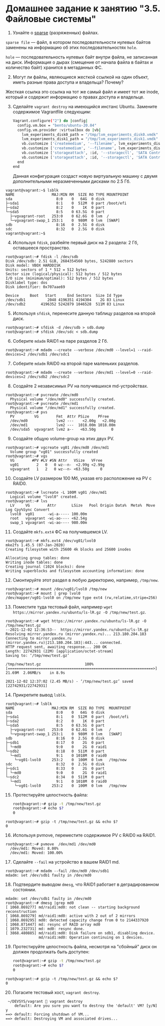 # Домашнее задание к занятию "3.5. Файловые системы"

1. Узнайте о [sparse](https://ru.wikipedia.org/wiki/%D0%A0%D0%B0%D0%B7%D1%80%D0%B5%D0%B6%D1%91%D0%BD%D0%BD%D1%8B%D0%B9_%D1%84%D0%B0%D0%B9%D0%BB) (разряженных) файлах.

`sparse file` — файл, в котором последовательности нулевых байтов заменены на информацию об этих последовательностях `hole`.

`hole` — последовательность нулевых байт внутри файла, не записанная на диск. Информация о дырах (смещение от начала файла в байтах и количество байт) хранится в метаданных ФС.

2. Могут ли файлы, являющиеся жесткой ссылкой на один объект, иметь разные права доступа и владельца? Почему?


Жесткая ссылка это ссылка на тот же самый файл и имеет тот же inode, который и содержит информацию о правах доступа и владельце. 


3. Сделайте `vagrant destroy` на имеющийся инстанс Ubuntu. Замените содержимое Vagrantfile следующим:

    ```bash
    Vagrant.configure("2") do |config|
      config.vm.box = "bento/ubuntu-20.04"
      config.vm.provider :virtualbox do |vb|
        lvm_experiments_disk0_path = "/tmp/lvm_experiments_disk0.vmdk"
        lvm_experiments_disk1_path = "/tmp/lvm_experiments_disk1.vmdk"
        vb.customize ['createmedium', '--filename', lvm_experiments_disk0_path, '--size', 2560]
        vb.customize ['createmedium', '--filename', lvm_experiments_disk1_path, '--size', 2560]
        vb.customize ['storageattach', :id, '--storagectl', 'SATA Controller', '--port', 1, '--device', 0, '--type', 'hdd', '--medium', lvm_experiments_disk0_path]
        vb.customize ['storageattach', :id, '--storagectl', 'SATA Controller', '--port', 2, '--device', 0, '--type', 'hdd', '--medium', lvm_experiments_disk1_path]
      end
    end
    ```

    Данная конфигурация создаст новую виртуальную машину с двумя дополнительными неразмеченными дисками по 2.5 Гб.

```buildoutcfg
vagrant@vagrant:~$ lsblk
NAME                 MAJ:MIN RM  SIZE RO TYPE MOUNTPOINT
sda                    8:0    0   64G  0 disk
├─sda1                 8:1    0  512M  0 part /boot/efi
├─sda2                 8:2    0    1K  0 part
└─sda5                 8:5    0 63.5G  0 part
  ├─vgvagrant-root   253:0    0 62.6G  0 lvm  /
  └─vgvagrant-swap_1 253:1    0  980M  0 lvm  [SWAP]
sdb                    8:16   0  2.5G  0 disk
sdc                    8:32   0  2.5G  0 disk
vagrant@vagrant:~$
```

4. Используя `fdisk`, разбейте первый диск на 2 раздела: 2 Гб, оставшееся пространство.

```buildoutcfg
root@vagrant:~# fdisk -l /dev/sdb
Disk /dev/sdb: 2.51 GiB, 2684354560 bytes, 5242880 sectors
Disk model: VBOX HARDDISK
Units: sectors of 1 * 512 = 512 bytes
Sector size (logical/physical): 512 bytes / 512 bytes
I/O size (minimum/optimal): 512 bytes / 512 bytes
Disklabel type: dos
Disk identifier: 0x707aae69

Device     Boot   Start     End Sectors  Size Id Type
/dev/sdb1          2048 4196351 4194304    2G 83 Linux
/dev/sdb2       4196352 5242879 1046528  511M 83 Linux
```

5. Используя `sfdisk`, перенесите данную таблицу разделов на второй диск.

```buildoutcfg
root@vagrant:~# sfdisk -d /dev/sdb > sdb.dump
root@vagrant:~# sfdisk /dev/sdc < sdb.dump
```

6. Соберите `mdadm` RAID1 на паре разделов 2 Гб.

```buildoutcfg
root@vagrant:~# mdadm --create --verbose /dev/md0 --level=1 --raid-devices=2 /dev/sdb1 /dev/sdc1
```

7. Соберите `mdadm` RAID0 на второй паре маленьких разделов.

```buildoutcfg
root@vagrant:~# mdadm --create --verbose /dev/md1 --level=0 --raid-devices=2 /dev/sdb2 /dev/sdc2
```

8. Создайте 2 независимых PV на получившихся md-устройствах.

```buildoutcfg
root@vagrant:~# pvcreate /dev/md0
  Physical volume "/dev/md0" successfully created.
root@vagrant:~# pvcreate /dev/md1
  Physical volume "/dev/md1" successfully created.
root@vagrant:~# pvs
  PV         VG        Fmt  Attr PSize    PFree
  /dev/md0             lvm2 ---    <2.00g   <2.00g
  /dev/md1             lvm2 ---  1018.00m 1018.00m
  /dev/sda5  vgvagrant lvm2 a--   <63.50g       0
```
9. Создайте общую volume-group на этих двух PV.
```buildoutcfg
root@vagrant:~# vgcreate vg01 /dev/md0 /dev/md1
  Volume group "vg01" successfully created
root@vagrant:~# vgs
  VG        #PV #LV #SN Attr   VSize   VFree
  vg01        2   0   0 wz--n-  <2.99g <2.99g
  vgvagrant   1   2   0 wz--n- <63.50g     0
```

10. Создайте LV размером 100 Мб, указав его расположение на PV с RAID0.
```buildoutcfg
root@vagrant:~# lvcreate -L 100M vg01 /dev/md1
  Logical volume "lvol0" created.
root@vagrant:~# lvs
  LV     VG        Attr       LSize   Pool Origin Data%  Meta%  Move Log Cpy%Sync Convert
  lvol0  vg01      -wi-a----- 100.00m
  root   vgvagrant -wi-ao---- <62.54g
  swap_1 vgvagrant -wi-ao---- 980.00m
```

11. Создайте `mkfs.ext4` ФС на получившемся LV.
```buildoutcfg
root@vagrant:~# mkfs.ext4 /dev/vg01/lvol0
mke2fs 1.45.5 (07-Jan-2020)
Creating filesystem with 25600 4k blocks and 25600 inodes

Allocating group tables: done
Writing inode tables: done
Creating journal (1024 blocks): done
Writing superblocks and filesystem accounting information: done
```
12. Смонтируйте этот раздел в любую директорию, например, `/tmp/new`.
```buildoutcfg
root@vagrant:~# mount /dev/vg01/lvol0 /tmp/new
root@vagrant:~# mount | grep lvol0
/dev/mapper/vg01-lvol0 on /tmp/new type ext4 (rw,relatime,stripe=256)
```

13. Поместите туда тестовый файл, например `wget https://mirror.yandex.ru/ubuntu/ls-lR.gz -O /tmp/new/test.gz`.
```buildoutcfg
root@vagrant:~# wget https://mirror.yandex.ru/ubuntu/ls-lR.gz -O /tmp/new/test.gz
--2021-12-02 12:36:53--  https://mirror.yandex.ru/ubuntu/ls-lR.gz
Resolving mirror.yandex.ru (mirror.yandex.ru)... 213.180.204.183
Connecting to mirror.yandex.ru (mirror.yandex.ru)|213.180.204.183|:443... connected.
HTTP request sent, awaiting response... 200 OK
Length: 22742931 (22M) [application/octet-stream]
Saving to: ‘/tmp/new/test.gz’

/tmp/new/test.gz                    100%[==================================================================>]  21.69M  2.06MB/s    in 8.9s

2021-12-02 12:37:02 (2.45 MB/s) - ‘/tmp/new/test.gz’ saved [22742931/22742931]
```

14. Прикрепите вывод `lsblk`.
```buildoutcfg
root@vagrant:~# lsblk
NAME                 MAJ:MIN RM  SIZE RO TYPE  MOUNTPOINT
sda                    8:0    0   64G  0 disk
├─sda1                 8:1    0  512M  0 part  /boot/efi
├─sda2                 8:2    0    1K  0 part
└─sda5                 8:5    0 63.5G  0 part
  ├─vgvagrant-root   253:0    0 62.6G  0 lvm   /
  └─vgvagrant-swap_1 253:1    0  980M  0 lvm   [SWAP]
sdb                    8:16   0  2.5G  0 disk
├─sdb1                 8:17   0    2G  0 part
│ └─md0                9:0    0    2G  0 raid1
└─sdb2                 8:18   0  511M  0 part
  └─md1                9:1    0 1018M  0 raid0
    └─vg01-lvol0     253:2    0  100M  0 lvm   /tmp/new
sdc                    8:32   0  2.5G  0 disk
├─sdc1                 8:33   0    2G  0 part
│ └─md0                9:0    0    2G  0 raid1
└─sdc2                 8:34   0  511M  0 part
  └─md1                9:1    0 1018M  0 raid0
    └─vg01-lvol0     253:2    0  100M  0 lvm   /tmp/new
```
15. Протестируйте целостность файла:

     ```bash
     root@vagrant:~# gzip -t /tmp/new/test.gz
     root@vagrant:~# echo $?
     0
     ```
```buildoutcfg
root@vagrant:~# gzip -t /tmp/new/test.gz && echo $?
0
```
16. Используя pvmove, переместите содержимое PV с RAID0 на RAID1.
```buildoutcfg
root@vagrant:~# pvmove  /dev/md1 /dev/md0
  /dev/md1: Moved: 8.00%
  /dev/md1: Moved: 100.00%
```
17. Сделайте `--fail` на устройство в вашем RAID1 md.
```buildoutcfg
root@vagrant:~# mdadm --fail /dev/md0 /dev/sdb1
mdadm: set /dev/sdb1 faulty in /dev/md0
```
18. Подтвердите выводом `dmesg`, что RAID1 работает в деградированном состоянии.
```buildoutcfg
mdadm: set /dev/sdb1 faulty in /dev/md0
root@vagrant:~# dmesg |grep md0
[ 1068.869277] md/raid1:md0: not clean -- starting background reconstruction
[ 1068.869279] md/raid1:md0: active with 2 out of 2 mirrors
[ 1068.869295] md0: detected capacity change from 0 to 2144337920
[ 1068.871447] md: resync of RAID array md0
[ 1079.232731] md: md0: resync done.
[ 3868.480885] md/raid1:md0: Disk failure on sdb1, disabling device.
               md/raid1:md0: Operation continuing on 1 devices.
```
19. Протестируйте целостность файла, несмотря на "сбойный" диск он должен продолжать быть доступен:

     ```bash
     root@vagrant:~# gzip -t /tmp/new/test.gz
     root@vagrant:~# echo $?
     0
     ```
```buildoutcfg
root@vagrant:~# gzip -t /tmp/new/test.gz && echo $?
0
```
20. Погасите тестовый хост, `vagrant destroy`.
```buildoutcfg
 ~/DEVSYS/vagrant  vagrant destroy
    default: Are you sure you want to destroy the 'default' VM? [y/N] y
==> default: Forcing shutdown of VM...
==> default: Destroying VM and associated drives...
```